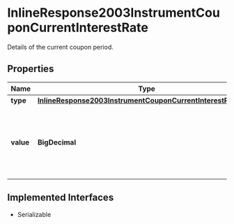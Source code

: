 

# InlineResponse2003InstrumentCouponCurrentInterestRate

Details of the current coupon period.

## Properties

Name | Type | Description | Notes
------------ | ------------- | ------------- | -------------
**type** | [**InlineResponse2003InstrumentCouponCurrentInterestRateType**](InlineResponse2003InstrumentCouponCurrentInterestRateType.md) |  |  [optional]
**value** | **BigDecimal** | Value of the interest rate; annualized if the payment frequency is not \&quot;annually\&quot;. See endpoint &#x60;/instrument/coupon/keyData/get&#x60; for details regarding the current period. |  [optional]


## Implemented Interfaces

* Serializable


